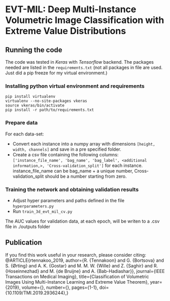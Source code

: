 # EVT-MIL: Deep Multi-Instance Volumetric Image Classification with Extreme Value Distributions

## Running the code
The code was tested in _Keras_ with _Tensorflow_ backend. 
The packages needed are listed in the `requirements.txt` (not all packages in file are used. Just did a pip freeze for my virtual environment.)

### Installing python virtual environment and requirements
 ```
 pip install virtualenv
 virtualenv --no-site-packages vkeras
 source vkeras/bin/activate
 pip install -r path/to/requirements.txt

 ```


### Prepare data
For each data-set:

- Convert each instance into a numpy array with dimensions `[height, width, channels]` and save in a pre specified folder.
- Create a csv file containing the following columns: `['instance_file_name', 'bag_name', 'bag_label', <additional information,>, 'Cross-validation_split']` for each instance. instance_file_name can be bag_name + a unique number,  Cross-validation_split should be a number starting from zero.


### Training the network and obtaining validation results
- Adjust hyper parameters and paths defined in the file `hyperparameters.py`
- Run `train_3d_evt_mil_cv.py`

The AUC values for validation data, at each epoch, will be writen to a .csv file in ./outputs folder 


## Publication

If you find this work useful in your research, please consider citing:
	@ARTICLE{rtennakoo_2019,
	author={R. {Tennakoon} and G. {Bortsova} and S. {Ørting} and A. K. {Gostar} and M. M. W. {Wille} and Z. {Saghir} and R. {Hoseinnezhad} and M. {de Bruijne} and A. {Bab-Hadiashar}},
	journal={IEEE Transactions on Medical Imaging},
	title={Classification of Volumetric Images Using Multi-Instance Learning and Extreme Value Theorem},
	year={2019},
	volume={},
	number={},
	pages={1-1},
	doi={10.1109/TMI.2019.2936244},}

    
